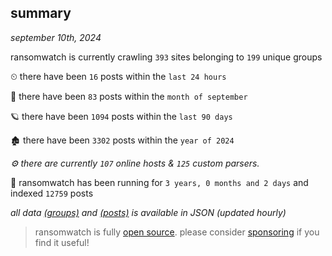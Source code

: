 
## summary
_september 10th, 2024_

ransomwatch is currently crawling `393` sites belonging to `199` unique groups

⏲ there have been `16` posts within the `last 24 hours`

🦈 there have been `83` posts within the `month of september`

🪐 there have been `1094` posts within the `last 90 days`

🏚 there have been `3302` posts within the `year of 2024`

_⚙️ there are currently `107` online hosts & `125` custom parsers._

🦕 ransomwatch has been running for `3 years, 0 months and 2 days` and indexed `12759` posts

_all data  [(groups)](http://ransomwhat.telemetry.ltd/groups) and [(posts)](http://ransomwhat.telemetry.ltd/posts) is available in JSON (updated hourly)_

> ransomwatch is fully [open source](https://github.com/joshhighet/ransomwatch#ransomwatch--). please consider [sponsoring](https://github.com/sponsors/joshhighet) if you find it useful!
